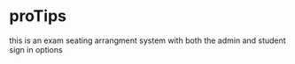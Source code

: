 # proTips
this is an exam seating arrangment system with both the admin and student sign in options
